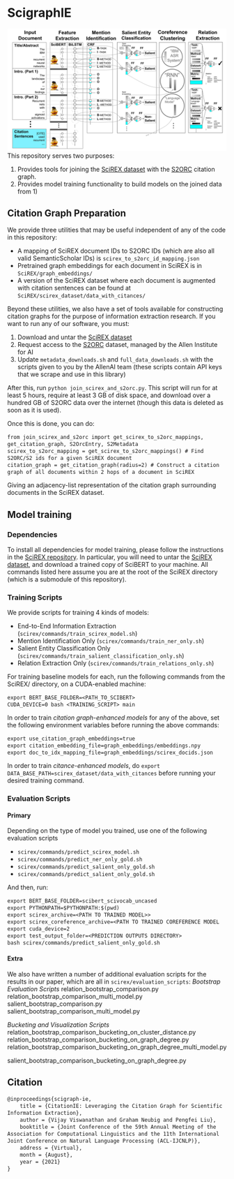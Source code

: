 # ScigraphIE
![alt tag](banner.jpg)
This repository serves two purposes:
1) Provides tools for joining the [SciREX dataset](https://github.com/allenai/SciREX) with the [S2ORC](https://github.com/allenai/s2orc) citation graph.
2) Provides model training functionality to build models on the joined data from 1)

## Citation Graph Preparation
We provide three utilities that may be useful independent of any of the code in this repository:
- A mapping of SciREX document IDs to S2ORC IDs (which are also all valid SemanticScholar IDs) is `scirex_to_s2orc_id_mapping.json`
- Pretrained graph embeddings for each document in SciREX is in `SciREX/graph_embeddings/`
- A version of the SciREX dataset where each document is augmented with citation sentences can be found at `SciREX/scirex_dataset/data_with_citances/`

Beyond these utilities, we also have a set of tools available for constructing citation graphs for the purpose of information extraction research. If you want to run any of our software, you must:
1) Download and untar the [SciREX dataset](https://github.com/allenai/SciREX/blob/master/scirex_dataset/release_data.tar.gz)
2) Request access to the [S2ORC](https://github.com/allenai/s2orc) dataset, managed by the Allen Institute for AI
3) Update `metadata_downloads.sh` and `full_data_downloads.sh` with the scripts given to you by the AllenAI team (these scripts contain API keys that we scrape and use in this library)

After this, run `python join_scirex_and_s2orc.py`. This script will run for at least 5 hours, require at least 3 GB of disk space, and download over a hundred GB of S2ORC data over the internet (though this data is deleted as soon as it is used).

Once this is done, you can do:
```
from join_scirex_and_s2orc import get_scirex_to_s2orc_mappings, get_citation_graph, S2OrcEntry, S2Metadata
scirex_to_s2orc_mapping = get_scirex_to_s2orc_mappings() # Find S2ORC/S2 ids for a given SciREX document
citation_graph = get_citation_graph(radius=2) # Construct a citation graph of all documents within 2 hops of a document in SciREX
```
Giving an adjacency-list representation of the citation graph surrounding documents in the SciREX dataset.


## Model training
### Dependencies
To install all dependencies for model training, please follow the instructions in the [SciREX repository](https://github.com/allenai/SciREX). In particular, you will need to untar the [SciREX dataset](https://github.com/allenai/SciREX/blob/master/scirex_dataset/release_data.tar.gz), and download a trained copy of SciBERT to your machine. All commands listed here assume you are at the root of the SciREX directory (which is a submodule of this repository).

### Training Scripts
We provide scripts for training 4 kinds of models:
- End-to-End Information Extraction (`scirex/commands/train_scirex_model.sh`)
- Mention Identification Only (`scirex/commands/train_ner_only.sh`)
- Salient Entity Classification Only (`scirex/commands/train_salient_classification_only.sh`)
- Relation Extraction Only (`scirex/commands/train_relations_only.sh`)

For training baseline models for each, run the following commands from the SciREX/ directory, on a CUDA-enabled machine:
```
export BERT_BASE_FOLDER=<PATH_TO_SCIBERT>
CUDA_DEVICE=0 bash <TRAINING_SCRIPT> main
```

In order to train *citation graph-enhanced models* for any of the above, set the following environment variables before running the above commands:
```
export use_citation_graph_embeddings=true
export citation_embedding_file=graph_embeddings/embeddings.npy
export doc_to_idx_mapping_file=graph_embeddings/scirex_docids.json
```

In order to train *citance-enhanced models*, do `export DATA_BASE_PATH=scirex_dataset/data_with_citances` before running your desired training command.

### Evaluation Scripts
#### Primary
Depending on the type of model you trained, use one of the following evaluation scripts
- `scirex/commands/predict_scirex_model.sh`
- `scirex/commands/predict_ner_only_gold.sh`
- `scirex/commands/predict_salient_only_gold.sh`
- `scirex/commands/predict_salient_only_gold.sh`

And then, run:
```
export BERT_BASE_FOLDER=scibert_scivocab_uncased
export PYTHONPATH=$PYTHONPATH:$(pwd)
export scirex_archive=<PATH TO TRAINED MODEL>>
export scirex_coreference_archive=<PATH TO TRAINED COREFERENCE MODEL
export cuda_device=2
export test_output_folder=<PREDICTION OUTPUTS DIRECTORY>
bash scirex/commands/predict_salient_only_gold.sh
```

#### Extra
We also have written a number of additional evaluation scripts for the results in our paper, which are all in `scirex/evaluation_scripts`:
*Bootstrap Evaluation Scripts*
relation_bootstrap_comparison.py
relation_bootstrap_comparison_multi_model.py
salient_bootstrap_comparison.py
salient_bootstrap_comparison_multi_model.py

*Bucketing and Visualization Scripts*
relation_bootstrap_comparison_bucketing_on_cluster_distance.py
relation_bootstrap_comparison_bucketing_on_graph_degree.py
relation_bootstrap_comparison_bucketing_on_graph_degree_multi_model.py

salient_bootstrap_comparison_bucketing_on_graph_degree.py

## Citation
```
@inproceedings{scigraph-ie,
    title = {CitationIE: Leveraging the Citation Graph for Scientific Information Extraction},
    author = {Vijay Viswanathan and Graham Neubig and Pengfei Liu},
    booktitle = {Joint Conference of the 59th Annual Meeting of the Association for Computational Linguistics and the 11th International Joint Conference on Natural Language Processing (ACL-IJCNLP)},
    address = {Virtual},
    month = {August},
    year = {2021}
}
```
